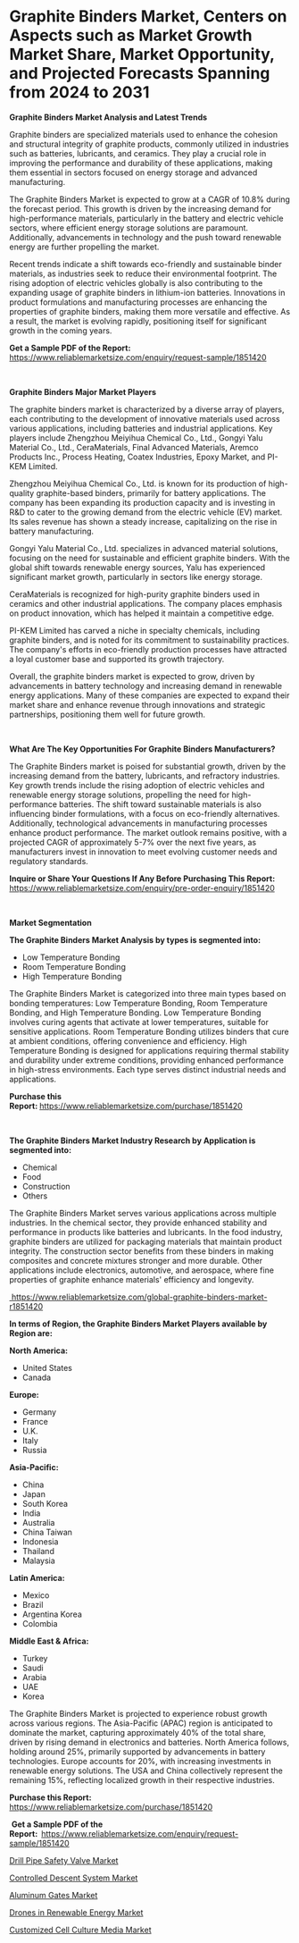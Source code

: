 <p><h1>Graphite Binders Market, Centers on Aspects such as Market Growth Market Share, Market Opportunity, and Projected Forecasts Spanning from 2024 to 2031</h1></p><p><strong>Graphite Binders Market Analysis and Latest Trends</strong></p>
<p><p>Graphite binders are specialized materials used to enhance the cohesion and structural integrity of graphite products, commonly utilized in industries such as batteries, lubricants, and ceramics. They play a crucial role in improving the performance and durability of these applications, making them essential in sectors focused on energy storage and advanced manufacturing.</p><p>The Graphite Binders Market is expected to grow at a CAGR of 10.8% during the forecast period. This growth is driven by the increasing demand for high-performance materials, particularly in the battery and electric vehicle sectors, where efficient energy storage solutions are paramount. Additionally, advancements in technology and the push toward renewable energy are further propelling the market.</p><p>Recent trends indicate a shift towards eco-friendly and sustainable binder materials, as industries seek to reduce their environmental footprint. The rising adoption of electric vehicles globally is also contributing to the expanding usage of graphite binders in lithium-ion batteries. Innovations in product formulations and manufacturing processes are enhancing the properties of graphite binders, making them more versatile and effective. As a result, the market is evolving rapidly, positioning itself for significant growth in the coming years.</p></p>
<p><strong>Get a Sample PDF of the Report:&nbsp;</strong> <a href="https://www.reliablemarketsize.com/enquiry/request-sample/1851420?utm_campaign=1694&utm_medium=2&utm_source=Github&utm_content=ia&utm_term=19102024&utm_id=graphite-binders">https://www.reliablemarketsize.com/enquiry/request-sample/1851420</a></p>
<p>&nbsp;</p>
<p><strong>Graphite Binders Major Market Players</strong></p>
<p><p>The graphite binders market is characterized by a diverse array of players, each contributing to the development of innovative materials used across various applications, including batteries and industrial applications. Key players include Zhengzhou Meiyihua Chemical Co., Ltd., Gongyi Yalu Material Co., Ltd., CeraMaterials, Final Advanced Materials, Aremco Products Inc., Process Heating, Coatex Industries, Epoxy Market, and PI-KEM Limited.</p><p>Zhengzhou Meiyihua Chemical Co., Ltd. is known for its production of high-quality graphite-based binders, primarily for battery applications. The company has been expanding its production capacity and is investing in R&D to cater to the growing demand from the electric vehicle (EV) market. Its sales revenue has shown a steady increase, capitalizing on the rise in battery manufacturing.</p><p>Gongyi Yalu Material Co., Ltd. specializes in advanced material solutions, focusing on the need for sustainable and efficient graphite binders. With the global shift towards renewable energy sources, Yalu has experienced significant market growth, particularly in sectors like energy storage. </p><p>CeraMaterials is recognized for high-purity graphite binders used in ceramics and other industrial applications. The company places emphasis on product innovation, which has helped it maintain a competitive edge.</p><p>PI-KEM Limited has carved a niche in specialty chemicals, including graphite binders, and is noted for its commitment to sustainability practices. The company's efforts in eco-friendly production processes have attracted a loyal customer base and supported its growth trajectory.</p><p>Overall, the graphite binders market is expected to grow, driven by advancements in battery technology and increasing demand in renewable energy applications. Many of these companies are expected to expand their market share and enhance revenue through innovations and strategic partnerships, positioning them well for future growth.</p></p>
<p>&nbsp;</p>
<p><strong>What Are The Key Opportunities For Graphite Binders Manufacturers?</strong></p>
<p><p>The Graphite Binders market is poised for substantial growth, driven by the increasing demand from the battery, lubricants, and refractory industries. Key growth trends include the rising adoption of electric vehicles and renewable energy storage solutions, propelling the need for high-performance batteries. The shift toward sustainable materials is also influencing binder formulations, with a focus on eco-friendly alternatives. Additionally, technological advancements in manufacturing processes enhance product performance. The market outlook remains positive, with a projected CAGR of approximately 5-7% over the next five years, as manufacturers invest in innovation to meet evolving customer needs and regulatory standards.</p></p>
<p><strong>Inquire or Share Your Questions If Any Before Purchasing This Report:</strong> <a href="https://www.reliablemarketsize.com/enquiry/pre-order-enquiry/1851420?utm_campaign=1694&utm_medium=2&utm_source=Github&utm_content=ia&utm_term=19102024&utm_id=graphite-binders">https://www.reliablemarketsize.com/enquiry/pre-order-enquiry/1851420</a></p>
<p>&nbsp;</p>
<p><strong>Market Segmentation</strong></p>
<p><strong>The Graphite Binders Market Analysis by types is segmented into:</strong></p>
<p><ul><li>Low Temperature Bonding</li><li>Room Temperature Bonding</li><li>High Temperature Bonding</li></ul></p>
<p><p>The Graphite Binders Market is categorized into three main types based on bonding temperatures: Low Temperature Bonding, Room Temperature Bonding, and High Temperature Bonding. Low Temperature Bonding involves curing agents that activate at lower temperatures, suitable for sensitive applications. Room Temperature Bonding utilizes binders that cure at ambient conditions, offering convenience and efficiency. High Temperature Bonding is designed for applications requiring thermal stability and durability under extreme conditions, providing enhanced performance in high-stress environments. Each type serves distinct industrial needs and applications.</p></p>
<p><strong>Purchase this Report:&nbsp;</strong><a href="https://www.reliablemarketsize.com/purchase/1851420?utm_campaign=1694&utm_medium=2&utm_source=Github&utm_content=ia&utm_term=19102024&utm_id=graphite-binders">https://www.reliablemarketsize.com/purchase/1851420</a></p>
<p>&nbsp;</p>
<p><strong>The Graphite Binders Market Industry Research by Application is segmented into:</strong></p>
<p><ul><li>Chemical</li><li>Food</li><li>Construction</li><li>Others</li></ul></p>
<p><p>The Graphite Binders Market serves various applications across multiple industries. In the chemical sector, they provide enhanced stability and performance in products like batteries and lubricants. In the food industry, graphite binders are utilized for packaging materials that maintain product integrity. The construction sector benefits from these binders in making composites and concrete mixtures stronger and more durable. Other applications include electronics, automotive, and aerospace, where fine properties of graphite enhance materials' efficiency and longevity.</p></p>
<p><a href="https://www.reliablemarketsize.com/global-graphite-binders-market-r1851420?utm_campaign=1694&utm_medium=2&utm_source=Github&utm_content=ia&utm_term=19102024&utm_id=graphite-binders">&nbsp;https://www.reliablemarketsize.com/global-graphite-binders-market-r1851420</a></p>
<p><strong>In terms of Region, the Graphite Binders Market Players available by Region are:</strong></p>
<p>
    <p> <strong> North America: </strong>
        <ul>
            <li>United States</li>
            <li>Canada</li>
        </ul>
        </p> 
    <p> <strong> Europe: </strong>
        <ul>
            <li>Germany</li>
            <li>France</li>
            <li>U.K.</li>
            <li>Italy</li>
            <li>Russia</li>
        </ul>
        </p> 
    <p> <strong> Asia-Pacific: </strong>
        <ul>
            <li>China</li>
            <li>Japan</li>
            <li>South Korea</li>
            <li>India</li>
            <li>Australia</li>
            <li>China Taiwan</li>
            <li>Indonesia</li>
            <li>Thailand</li>
            <li>Malaysia</li>
        </ul>
        </p> 
    <p> <strong> Latin America: </strong>
        <ul>
            <li>Mexico</li>
            <li>Brazil</li>
            <li>Argentina Korea</li>
            <li>Colombia</li>
        </ul>
        </p> 
    <p> <strong> Middle East & Africa: </strong>
        <ul>
            <li>Turkey</li>
            <li>Saudi</li>
            <li>Arabia</li>
            <li>UAE</li>
            <li>Korea</li>
        </ul>
    </p>
    </p>
<p><p>The Graphite Binders Market is projected to experience robust growth across various regions. The Asia-Pacific (APAC) region is anticipated to dominate the market, capturing approximately 40% of the total share, driven by rising demand in electronics and batteries. North America follows, holding around 25%, primarily supported by advancements in battery technologies. Europe accounts for 20%, with increasing investments in renewable energy solutions. The USA and China collectively represent the remaining 15%, reflecting localized growth in their respective industries.</p></p>
<p><strong>Purchase this Report: </strong><a href="https://www.reliablemarketsize.com/purchase/1851420?utm_campaign=1694&utm_medium=2&utm_source=Github&utm_content=ia&utm_term=19102024&utm_id=graphite-binders">https://www.reliablemarketsize.com/purchase/1851420</a></p>
<p>&nbsp;<strong>Get a Sample PDF of the Report:&nbsp;&nbsp;</strong><a href="https://www.reliablemarketsize.com/enquiry/request-sample/1851420?utm_campaign=1694&utm_medium=2&utm_source=Github&utm_content=ia&utm_term=19102024&utm_id=graphite-binders">https://www.reliablemarketsize.com/enquiry/request-sample/1851420</a></p>
<p><strong></strong></p>
<p><p><a href="https://www.linkedin.com/pulse/comprehensive-drill-pipe-safety-valve-market-report-fbhbf?utm_campaign=1694&utm_medium=2&utm_source=Github&utm_content=ia&utm_term=19102024&utm_id=graphite-binders">Drill Pipe Safety Valve Market</a></p><p><a href="https://www.linkedin.com/pulse/controlled-descent-system-market-outlook-forecast-e5g8f?utm_campaign=1694&utm_medium=2&utm_source=Github&utm_content=ia&utm_term=19102024&utm_id=graphite-binders">Controlled Descent System Market</a></p><p><a href="https://issuu.com/reportprime-2/docs/aluminum-gates-market-size-2030.ppt_cce3c94c4393d0?utm_campaign=1694&utm_medium=2&utm_source=Github&utm_content=ia&utm_term=19102024&utm_id=graphite-binders">Aluminum Gates Market</a></p><p><a href="https://www.linkedin.com/pulse/competitive-intelligence-drones-renewable-energy-market-su7rf?utm_campaign=1694&utm_medium=2&utm_source=Github&utm_content=ia&utm_term=19102024&utm_id=graphite-binders">Drones in Renewable Energy Market</a></p><p><a href="https://github.com/LilianFaulkner65/Market-Research-Report-List-1/blob/main/customized-cell-culture-media-market.md?utm_campaign=1694&utm_medium=2&utm_source=Github&utm_content=ia&utm_term=19102024&utm_id=graphite-binders">Customized Cell Culture Media Market</a></p></p>